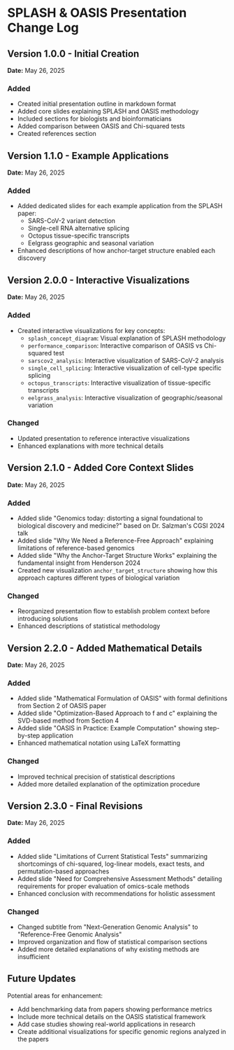 # SPLASH & OASIS Presentation Change Log

## Version 1.0.0 - Initial Creation

**Date:** May 26, 2025

### Added
- Created initial presentation outline in markdown format
- Added core slides explaining SPLASH and OASIS methodology
- Included sections for biologists and bioinformaticians
- Added comparison between OASIS and Chi-squared tests
- Created references section

## Version 1.1.0 - Example Applications

**Date:** May 26, 2025

### Added
- Added dedicated slides for each example application from the SPLASH paper:
  - SARS-CoV-2 variant detection
  - Single-cell RNA alternative splicing
  - Octopus tissue-specific transcripts
  - Eelgrass geographic and seasonal variation
- Enhanced descriptions of how anchor-target structure enabled each discovery

## Version 2.0.0 - Interactive Visualizations

**Date:** May 26, 2025

### Added
- Created interactive visualizations for key concepts:
  - `splash_concept_diagram`: Visual explanation of SPLASH methodology
  - `performance_comparison`: Interactive comparison of OASIS vs Chi-squared test
  - `sarscov2_analysis`: Interactive visualization of SARS-CoV-2 analysis
  - `single_cell_splicing`: Interactive visualization of cell-type specific splicing
  - `octopus_transcripts`: Interactive visualization of tissue-specific transcripts
  - `eelgrass_analysis`: Interactive visualization of geographic/seasonal variation

### Changed
- Updated presentation to reference interactive visualizations
- Enhanced explanations with more technical details

## Version 2.1.0 - Added Core Context Slides

**Date:** May 26, 2025

### Added
- Added slide "Genomics today: distorting a signal foundational to biological discovery and medicine?" based on Dr. Salzman's CGSI 2024 talk
- Added slide "Why We Need a Reference-Free Approach" explaining limitations of reference-based genomics
- Added slide "Why the Anchor-Target Structure Works" explaining the fundamental insight from Henderson 2024
- Created new visualization `anchor_target_structure` showing how this approach captures different types of biological variation

### Changed
- Reorganized presentation flow to establish problem context before introducing solutions
- Enhanced descriptions of statistical methodology

## Version 2.2.0 - Added Mathematical Details

**Date:** May 26, 2025

### Added
- Added slide "Mathematical Formulation of OASIS" with formal definitions from Section 2 of OASIS paper
- Added slide "Optimization-Based Approach to f and c" explaining the SVD-based method from Section 4
- Added slide "OASIS in Practice: Example Computation" showing step-by-step application
- Enhanced mathematical notation using LaTeX formatting

### Changed
- Improved technical precision of statistical descriptions
- Added more detailed explanation of the optimization procedure

## Version 2.3.0 - Final Revisions

**Date:** May 26, 2025

### Added
- Added slide "Limitations of Current Statistical Tests" summarizing shortcomings of chi-squared, log-linear models, exact tests, and permutation-based approaches
- Added slide "Need for Comprehensive Assessment Methods" detailing requirements for proper evaluation of omics-scale methods
- Enhanced conclusion with recommendations for holistic assessment

### Changed
- Changed subtitle from "Next-Generation Genomic Analysis" to "Reference-Free Genomic Analysis"
- Improved organization and flow of statistical comparison sections
- Added more detailed explanations of why existing methods are insufficient

## Future Updates

Potential areas for enhancement:
- Add benchmarking data from papers showing performance metrics
- Include more technical details on the OASIS statistical framework
- Add case studies showing real-world applications in research
- Create additional visualizations for specific genomic regions analyzed in the papers
